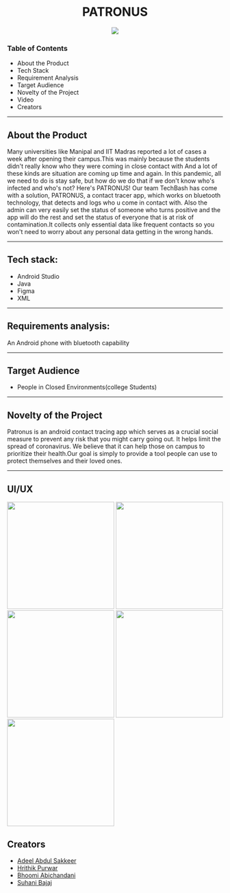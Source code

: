 <h1 align="center">
 PATRONUS
 </h1>
<p align="center">
<img src="https://user-images.githubusercontent.com/72293452/111889226-9be8dc00-8a09-11eb-9e0a-66cee9b40b9b.png">
</p>


### Table of Contents
* About the Product
* Tech Stack
* Requirement Analysis
* Target Audience
* Novelty of the Project
* Video
* Creators
__________
## About the Product
Many universities like Manipal and IIT Madras reported a lot of cases a week after opening their campus.This was mainly because the students didn't really know who they were coming in close contact with And a lot of these kinds are situation are coming up time and again. 
In this pandemic, all we need to do is stay safe, but how do we do that if we don't know who's infected and who's not?
Here's PATRONUS! 
Our team TechBash has come with a solution, PATRONUS, a contact tracer app, which works on bluetooth technology, that detects and logs who u come in contact with. Also the admin can very easily set the status of someone who turns positive and the app will do the rest and set the status of everyone that is at risk of contamination.It collects only essential data like frequent contacts so you won't need to worry about any personal data getting in the wrong hands. 
_________
## Tech stack:
* Android Studio
* Java
* Figma
* XML
____________
## Requirements analysis:
An Android phone with bluetooth capability
____________
## Target Audience
* People in Closed Environments(college Students)

________
## Novelty of the Project
Patronus is an android contact tracing app which serves as a crucial social measure to prevent any risk that you might carry going out. It helps limit the spread of coronavirus. We believe that it can help those on campus to prioritize their health.Our goal is simply to provide a tool people can use to protect themselves and their loved ones. 
_______
## UI/UX
<div>
<img src="https://user-images.githubusercontent.com/72293452/111890359-a194f080-8a0e-11eb-8784-0301868a8d72.jpeg" width="250"/>
<img src="https://user-images.githubusercontent.com/72293452/111890360-a3f74a80-8a0e-11eb-81e4-7f2a37145501.jpeg" width="250"/>
<img src="https://user-images.githubusercontent.com/72293452/111890362-a659a480-8a0e-11eb-81ae-1af70fbf1f21.jpeg" width="250"/>
<img src="https://user-images.githubusercontent.com/72293452/111890364-a9549500-8a0e-11eb-908b-11308d4d3b77.jpeg" width="250"/>
<img src="https://user-images.githubusercontent.com/72293452/111890366-aa85c200-8a0e-11eb-9fb8-7c75874c0f41.jpeg" width="250"/>
</div?

___
## Creators
* [Adeel Abdul Sakkeer](https://github.com/ade3l) 
* [Hrithik Purwar](https://github.com/hrithikpurwar)
* [Bhoomi Abichandani](https://github.com/bhoomi0242)
* [Suhani Bajaj](https://github.com/SuhaniBajaj-23)
